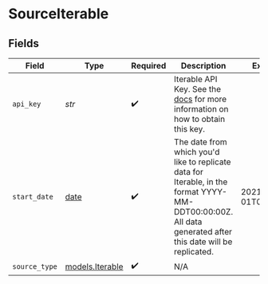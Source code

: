 # SourceIterable


## Fields

| Field                                                                                                                                                     | Type                                                                                                                                                      | Required                                                                                                                                                  | Description                                                                                                                                               | Example                                                                                                                                                   |
| --------------------------------------------------------------------------------------------------------------------------------------------------------- | --------------------------------------------------------------------------------------------------------------------------------------------------------- | --------------------------------------------------------------------------------------------------------------------------------------------------------- | --------------------------------------------------------------------------------------------------------------------------------------------------------- | --------------------------------------------------------------------------------------------------------------------------------------------------------- |
| `api_key`                                                                                                                                                 | *str*                                                                                                                                                     | :heavy_check_mark:                                                                                                                                        | Iterable API Key. See the <a href="https://docs.airbyte.com/integrations/sources/iterable">docs</a> for more information on how to obtain this key.       |                                                                                                                                                           |
| `start_date`                                                                                                                                              | [date](https://docs.python.org/3/library/datetime.html#date-objects)                                                                                      | :heavy_check_mark:                                                                                                                                        | The date from which you'd like to replicate data for Iterable, in the format YYYY-MM-DDT00:00:00Z. All data generated after this date will be replicated. | 2021-04-01T00:00:00Z                                                                                                                                      |
| `source_type`                                                                                                                                             | [models.Iterable](../models/iterable.md)                                                                                                                  | :heavy_check_mark:                                                                                                                                        | N/A                                                                                                                                                       |                                                                                                                                                           |